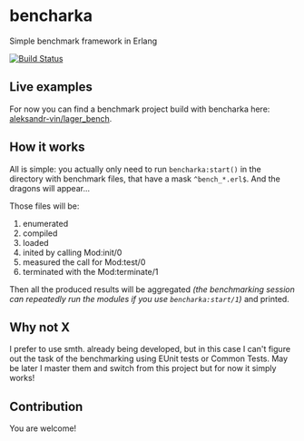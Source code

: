 bencharka
=========

Simple benchmark framework in Erlang

[![Build Status](https://secure.travis-ci.org/aleksandr-vin/bencharka.png)](http://travis-ci.org/aleksandr-vin/bencharka)


Live examples
-------------

For now you can find a benchmark project build with bencharka here: [aleksandr-vin/lager_bench](https://github.com/aleksandr-vin/lager_bench).


How it works
------------

All is simple: you actually only need to run `bencharka:start()` in
the directory with benchmark files, that have a mask
`^bench_*.erl$`. And the dragons will appear...

Those files will be:
1. enumerated
2. compiled
3. loaded
4. inited by calling Mod:init/0
5. measured the call for Mod:test/0
6. terminated with the Mod:terminate/1

Then all the produced results will be aggregated *(the benchmarking
session can repeatedly run the modules if you use
`bencharka:start/1`)* and printed.


Why not X
---------

I prefer to use smth. already being developed, but in this case I
can't figure out the task of the benchmarking using EUnit tests or
Common Tests. May be later I master them and switch from this project
but for now it simply works!


Contribution
------------

You are welcome!
